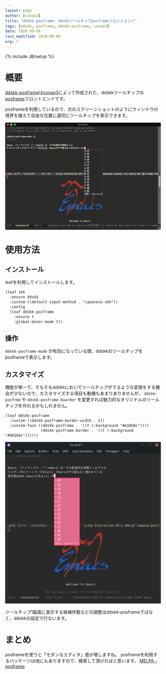 ```yaml
---
layout: page
author: [conao3]
title: "ddskk-posframe: ddskkツールチップposframeフロントエンド"
tags: [ddskk, posframe, ddskk-posframe, conao3]
date: 2020-09-04
last_modified: 2020-09-04
org: t
---
```

{% include JB/setup %}
# 概要

[ddskk-posframe](https://github.com/conao3/ddskk-posframe.el/)は[conao3](https://github.com/conao3/)によって作成された、ddskkツールチップの[posframe](https://github.com/tumashu/posframe)フロントエンドです。

posframeを利用しているので、次のスクリーンショットのようにウィンドウの境界を越えて自由な位置に適切にツールチップを表示できます。

![img](../images/fdd892b1-45c2-41bc-83eb-a8639d8d4e59.png)


# 使用方法


## インストール

leafを利用してインストールします。

```emacs-lisp
(leaf skk
  :ensure ddskk
  :custom ((default-input-method . "japanese-skk"))
  :config
  (leaf ddskk-posframe
    :ensure t
    :global-minor-mode t))
```


## 操作

`ddskk-posframe-mode` が有効になっている間、ddskkのツールチップをposframeで表示します。


## カスタマイズ

機能が単一で、そもそもddskkにおいてツールチップがでるような変換をする機会が少ないので、カスタマイズする項目も動機もあまりありませんが、 `ddskk-posfrme` や `ddskk-posframe-boarder` を変更すれば魅力的なオリジナルのツールチップを作れるかもしれません。

```emacs-lisp
(leaf ddskk-posframe
  :custom ((ddskk-posframe-border-width . 2))
  :custom-face ((ddskk-posframe . '((t (:background "#e16b8c"))))
                (ddskk-posframe-border . '((t (:background "#d0104c"))))))
```

![img](../images/b914717c-db73-405e-8cdb-c8a3e0ab97b1.png)

ツールチップ1画面に表示する候補件数などの調整はddskk-posframeではなく、ddskkの設定で行ないます。


# まとめ

posframeを使うと「モダンなエディタ」感が増しますね。 posframeを利用するパッケージは他にもありますので、検索して頂ければと思います。 [MELPA - posframe](https://melpa.org/#/?q=posframe)

<!--
This file is generated from org file.
Please edit that org source instead of this file.

;; Local Variables:
;; buffer-read-only: t
;; End:
-->
